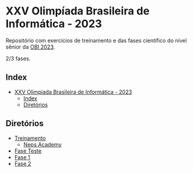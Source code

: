 # XXV Olimpíada Brasileira de Informática - 2023

Repositório com exercícios de  treinamento e das fases científico do nível sênior da [OBI 2023](https://olimpiada.ic.unicamp.br/).

2/3 fases.

## Index

- [XXV Olimpíada Brasileira de Informática - 2023](#xxv-olimpíada-brasileira-de-informática---2023)
  - [Index](#index)
  - [Diretórios](#diretórios)

## Diretórios

- [Treinamento](treinamento)
  - [Neps Academy](treinamento/neps-academy/)
- [Fase Teste](prova-teste)
- [Fase 1](fase01)
- [Fase 2](fase2)